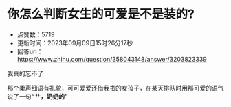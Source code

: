 # 你怎么判断女生的可爱是不是装的?
- 点赞数：5719
- 更新时间：2023年09月09日15时26分17秒
- 回答url：https://www.zhihu.com/question/358043148/answer/3203823339
<body>
 <p data-pid="UcFEfBDt">我真的忘不了</p>
 <p data-pid="5UqMGt9W">那个柔声细语有礼貌，可可爱爱还借我书的女孩子，在某天排队时用那可爱的语气说了一句<b>“艹，奶奶的”</b></p>
</body>